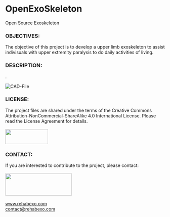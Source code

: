 # OpenExoSkeleton
Open Source Exoskeleton

### OBJECTIVES:
<P align="justify"> The objective of this project is to develop a upper limb exoskeleton to assist indivisuals with upper extremity paralysis to do daily activities of living.

### DESCRIPTION:
<P align="justify"> .

![CAD-File](https://github.com/RehabExo/OpenExoSkeleton/blob/main/CAD.JPG)

### LICENSE:
The project files are shared under the terms of the Creative Commons Attribution-NonCommercial-ShareAlike 4.0 International License. Please read the License Agreement for details. <br/><br/>
<img src="https://github.com/RehabExo/OpenExoSkeleton/blob/main/by-nc-sa.png" width="135" height="47"><br/>

### CONTACT:
If you are interested to contribute to the project, please contact: <br/>  
<img src="https://github.com/RehabExo/OpenExoSkeleton/blob/main/RehabExo_web.jpeg" width="210" height="70"> <br/>  
www.rehabexo.com <br/>
contact@rehabexo.com <br/>
